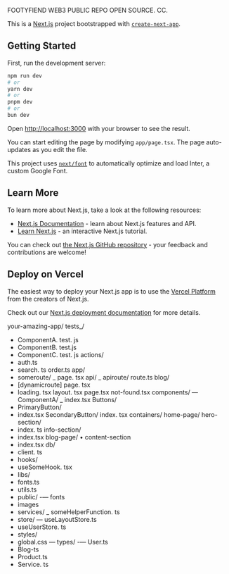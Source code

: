 FOOTYFIEND WEB3 PUBLIC REPO OPEN SOURCE. CC.

This is a [Next.js](https://nextjs.org/) project bootstrapped with [`create-next-app`](https://github.com/vercel/next.js/tree/canary/packages/create-next-app).

## Getting Started

First, run the development server:

```bash
npm run dev
# or
yarn dev
# or
pnpm dev
# or
bun dev
```

Open [http://localhost:3000](http://localhost:3000) with your browser to see the result.

You can start editing the page by modifying `app/page.tsx`. The page auto-updates as you edit the file.

This project uses [`next/font`](https://nextjs.org/docs/basic-features/font-optimization) to automatically optimize and load Inter, a custom Google Font.

## Learn More

To learn more about Next.js, take a look at the following resources:

- [Next.js Documentation](https://nextjs.org/docs) - learn about Next.js features and API.
- [Learn Next.js](https://nextjs.org/learn) - an interactive Next.js tutorial.

You can check out [the Next.js GitHub repository](https://github.com/vercel/next.js/) - your feedback and contributions are welcome!

## Deploy on Vercel

The easiest way to deploy your Next.js app is to use the [Vercel Platform](https://vercel.com/new?utm_medium=default-template&filter=next.js&utm_source=create-next-app&utm_campaign=create-next-app-readme) from the creators of Next.js.

Check out our [Next.js deployment documentation](https://nextjs.org/docs/deployment) for more details.


your-amazing-app/ tests_/
- ComponentA. test. js
- ComponentB. test.js
- ComponentC. test. js actions/
- auth.ts
- search. ts
order.ts
app/
- someroute/
_ page. tsx
api/
_ apiroute/
route.ts
blog/
- [dynamicroute]
page. tsx
- loading. tsx
layout. tsx
page.tsx
not-found.tsx components/
— ComponentA/
_ index.tsx
Buttons/
- PrimaryButton/
- index.tsx
SecondaryButton/
index. tsx
containers/
home-page/
hero-section/
- index. ts info-section/
- index.tsx
blog-page/
• content-section
- index.tsx
db/
- client. ts
- hooks/
- useSomeHook. tsx
- libs/
- fonts.ts
- utils.ts
- public/
-— fonts
- images
- services/
_ someHelperFunction. ts
- store/
— useLayoutStore.ts
- useUserStore. ts
- styles/
- global.css
— types/
-— User.ts
- Blog-ts
- Product.ts
- Service. ts
